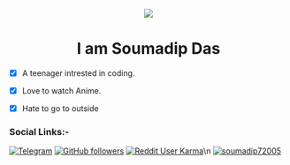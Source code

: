 <p align="center">
  <img src="assets/readme.gif">
</p>

<!--
How to make this gif?
Easiest way:-

I made mine with https://bit.ly/GitPro07
Then i recorded my screen with OBS..
Now copy that file to android/iOS and convert to gif with any video tool. (I used inshot)
-->

<h1 align="center">I am Soumadip Das</h1>
 
- [x] A teenager intrested in coding.
- [x] Love to watch Anime. 
- [x] Hate to go to outside 



### Social Links:-
<div align="left">

[![Telegram](https://img.shields.io/badge/Telegram-SD-blue?style=social&logo-telegram)](https://telegram.me/anonymous7205)
[![GitHub followers](https://img.shields.io/github/followers/soymadip?label=Soymadip&style=social)](https://github.com/soymadip)
[![Reddit User Karma](https://img.shields.io/reddit/user-karma/combined/AnonymousYT-?style=social)](https://www.reddit.com/user/AnonymousYT-)\n
[![soumadip72005](https://img.shields.io/twitter/url?label=soumadip72005&style=social&url=https%3A%2F%2Ftwitter.com%2Fsoumadip72005)](https://twitter.com/soumadip72005)



